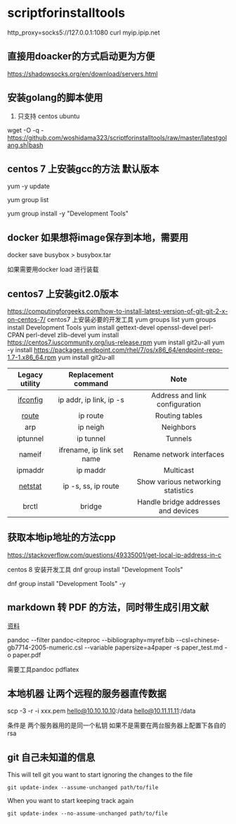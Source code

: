 # scriptforinstalltools
http_proxy=socks5://127.0.0.1:1080 curl myip.ipip.net


## 直接用doacker的方式启动更为方便

https://shadowsocks.org/en/download/servers.html


## 安装golang的脚本使用

1. 只支持 centos ubuntu 

wget -O -q - https://github.com/woshidama323/scriptforinstalltools/raw/master/latestgolang.sh|bash


## centos 7 上安装gcc的方法 默认版本

yum -y update 

yum group list

yum group install -y "Development Tools"

## docker 如果想将image保存到本地，需要用

docker save busybox > busybox.tar

如果需要用docker load 进行装载

## centos7 上安装git2.0版本

https://computingforgeeks.com/how-to-install-latest-version-of-git-git-2-x-on-centos-7/
centos7 上安装必要的开发工具
  yum groups list
  yum groups install Development Tools
  yum install gettext-devel openssl-devel perl-CPAN perl-devel zlib-devel
  yum install https://centos7.iuscommunity.org/ius-release.rpm
  yum install git2u-all
  yum -y install https://packages.endpoint.com/rhel/7/os/x86_64/endpoint-repo-1.7-1.x86_64.rpm
  yum install git2u-all



|                     Legacy utility                     |    Replacement command     |                Note                 |
| :----------------------------------------------------: | :------------------------: | :---------------------------------: |
|   [ifconfig](https://en.wikipedia.org/wiki/Ifconfig)   |  ip addr, ip link, ip -s   |   Address and link configuration    |
| [route](https://en.wikipedia.org/wiki/Route_(command)) |          ip route          |           Routing tables            |
|                          arp                           |          ip neigh          |              Neighbors              |
|                        iptunnel                        |         ip tunnel          |               Tunnels               |
|                         nameif                         | ifrename, ip link set name |      Rename network interfaces      |
|                        ipmaddr                         |          ip maddr          |              Multicast              |
|    [netstat](https://en.wikipedia.org/wiki/Netstat)    |    ip -s, ss, ip route     | Show various networking statistics  |
|                         brctl                          |           bridge           | Handle bridge addresses and devices |


## 获取本地ip地址的方法cpp 
https://stackoverflow.com/questions/49335001/get-local-ip-address-in-c

centos 8 安装开发工具
dnf group install "Development Tools"

dnf group install  "Development Tools" -y

 

## markdown 转 PDF 的方法，同时带生成引用文献


[资料](https://gist.github.com/maxogden/97190db73ac19fc6c1d9beee1a6e4fc8)


pandoc --filter pandoc-citeproc --bibliography=myref.bib --csl=chinese-gb7714-2005-numeric.csl --variable papersize=a4paper -s paper_test.md -o paper.pdf


需要工具pandoc pdflatex


## 本地机器 让两个远程的服务器直传数据
scp -3  -r -i xxx.pem hello@10.10.10.10:/data hello@10.11.11.11:/data

条件是 两个服务器用的是同一个私钥   如果不是需要在两台服务器上配置下各自的rsa 

## git 自己未知道的信息


This will tell git you want to start ignoring the changes to the file
```
git update-index --assume-unchanged path/to/file
```

When you want to start keeping track again
```
git update-index --no-assume-unchanged path/to/file
　　
```
 
